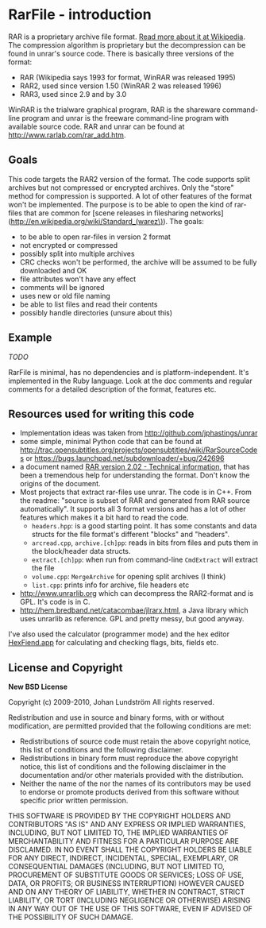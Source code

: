 # RarFile - introduction

RAR is a proprietary archive file format. [Read more about it at Wikipedia](http://en.wikipedia.org/wiki/Rar). The compression algorithm is proprietary but the decompression can be found in unrar's source code. There is basically three versions of the format:

- RAR (Wikipedia says 1993 for format, WinRAR was released 1995)
- RAR2, used since version 1.50 (WinRAR 2 was released 1996)
- RAR3, used since 2.9 and by 3.0

WinRAR is the trialware graphical program, RAR is the shareware command-line program and unrar is the freeware command-line program with available source code. RAR and unrar can be found at http://www.rarlab.com/rar_add.htm.


## Goals

This code targets the RAR2 version of the format. The code supports split archives but not compressed or encrypted archives. Only the "store" method for compression is supported. A lot of other features of the format won't be implemented. The purpose is to be able to open the kind of rar-files that are common for [scene releases in filesharing networks](http://en.wikipedia.org/wiki/Standard_(warez\)). The goals:

- to be able to open rar-files in version 2 format
- not encrypted or compressed
- possibly split into multiple archives
- CRC checks won't be performed, the archive will be assumed to be fully   downloaded and OK
- file attributes won't have any effect
- comments will be ignored
- uses new or old file naming
- be able to list files and read their contents
- possibly handle directories (unsure about this)


## Example

*TODO*

RarFile is minimal, has no dependencies and is platform-independent. It's implemented in the Ruby language. Look at the doc comments and regular comments for a detailed description of the format, features etc.


## Resources used for writing this code

- Implementation ideas was taken from http://github.com/jphastings/unrar
- some simple, minimal Python code that can be found at   http://trac.opensubtitles.org/projects/opensubtitles/wiki/RarSourceCodes or https://bugs.launchpad.net/subdownloader/+bug/242696
- a document named [RAR version 2.02 - Technical information](http://libxad.cvs.sourceforge.net/viewvc/libxad/support/formats/RAR202.txt?revision=1.1&view=markup), that has been a tremendous help for understanding the format. Don't know the origins of the document.
- Most projects that extract rar-files use unrar. The code is in C++. From the readme: "source is subset of RAR and generated from RAR source automatically". It supports all 3 format versions and has a lot of other features which makes it a bit hard to read the code.
  - `headers.hpp`: is a good starting point. It has some constants and data structs for the file format's different "blocks" and "headers".
  - `arcread.cpp`, `archive.[ch]pp`: reads in bits from files and puts them in the block/header data structs.
  - `extract.[ch]pp`: when run from command-line `CmdExtract` will extract the file
  - `volume.cpp`: `MergeArchive` for opening split archives (I think)
  - `list.cpp`: prints info for archive, file headers etc
- http://www.unrarlib.org which can decompress the RAR2-format and is GPL. It's code is in C.
- http://hem.bredband.net/catacombae/jlrarx.html, a Java library which uses unrarlib as reference. GPL and pretty messy, but good anyway.

I've also used the calculator (programmer mode) and the hex editor [HexFiend.app](http://ridiculousfish.com/hexfiend/) for calculating and checking flags, bits, fields etc.


## License and Copyright

**New BSD License**

Copyright (c) 2009-2010, Johan Lundström
All rights reserved.

Redistribution and use in source and binary forms, with or without modification, are permitted provided that the following conditions are met:

- Redistributions of source code must retain the above copyright notice, this list of conditions and the following disclaimer.
- Redistributions in binary form must reproduce the above copyright notice, this list of conditions and the following disclaimer in the documentation and/or other materials provided with the distribution.
- Neither the name of the <organization> nor the names of its contributors may be used to endorse or promote products derived from this software without specific prior written permission.

THIS SOFTWARE IS PROVIDED BY THE COPYRIGHT HOLDERS AND CONTRIBUTORS "AS IS" AND ANY EXPRESS OR IMPLIED WARRANTIES, INCLUDING, BUT NOT LIMITED TO, THE IMPLIED WARRANTIES OF MERCHANTABILITY AND FITNESS FOR A PARTICULAR PURPOSE ARE DISCLAIMED. IN NO EVENT SHALL THE COPYRIGHT HOLDERS BE LIABLE FOR ANY DIRECT, INDIRECT, INCIDENTAL, SPECIAL, EXEMPLARY, OR CONSEQUENTIAL DAMAGES (INCLUDING, BUT NOT LIMITED TO, PROCUREMENT OF SUBSTITUTE GOODS OR SERVICES; LOSS OF USE, DATA, OR PROFITS; OR BUSINESS INTERRUPTION) HOWEVER CAUSED AND ON ANY THEORY OF LIABILITY, WHETHER IN CONTRACT, STRICT LIABILITY, OR TORT (INCLUDING NEGLIGENCE OR OTHERWISE) ARISING IN ANY WAY OUT OF THE USE OF THIS SOFTWARE, EVEN IF ADVISED OF THE POSSIBILITY OF SUCH DAMAGE.